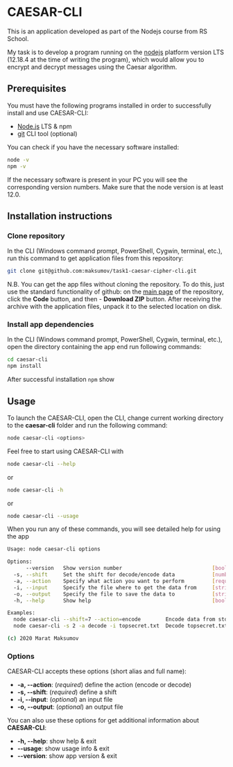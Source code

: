 # CAESAR-CLI

This is an application developed as part of the Nodejs course from RS School.

My task is to develop a program running on the [nodejs](https://nodejs.org/) platform version LTS (12.18.4 at the time of writing the program), which would allow you to encrypt and decrypt messages using the Caesar algorithm.

## Prerequisites

You must have the following programs installed in order to successfully install and use CAESAR-CLI:

- [Node.js](https://nodejs.org/) LTS & npm
- [git](https://git-scm.com/) CLI tool (optional)

You can check if you have the necessary software installed:

```bash
node -v
npm -v
```

If the necessary software is present in your PC you will see the corresponding version numbers. Make sure that the node version is at least 12.0.

## Installation instructions

### Clone repository

In the CLI (Windows command prompt, PowerShell, Cygwin, terminal, etc.), run this command to get application files from this repository:

```bash
git clone git@github.com:maksumov/task1-caesar-cipher-cli.git
```

N.B. You can get the app files without cloning the repository. To do this, just use the standard functionality of github: on the [main page](https://github.com/maksumov/task1-caesar-cipher-cli) of the repository, click the **Code** button, and then - **Download ZIP** button. After receiving the archive with the application files, unpack it to the selected location on disk.

### Install app dependencies

In the CLI (Windows command prompt, PowerShell, Cygwin, terminal, etc.), open the directory containing the app end run following commands:

```bash
cd caesar-cli
npm install
```

After successful installation `npm` show

## Usage

To launch the CAESAR-CLI, open the CLI, change current working directory to the **caesar-cli** folder and run the following command:

```bash
node caesar-cli <options>
```

Feel free to start using CAESAR-CLI with

```bash
node caesar-cli --help
```

or

```bash
node caesar-cli -h
```

or

```bash
node caesar-cli --usage
```

When you run any of these commands, you will see detailed help for using the app

```bash
Usage: node caesar-cli options

Options:
      --version   Show version number                             [boolean]
  -s, --shift     Set the shift for decode/encode data            [number] [required]
  -a, --action    Specify what action you want to perform         [required] [choices: "encode", "decode"]
  -i, --input     Specify the file where to get the data from     [string]
  -o, --output    Specify the file to save the data to            [string]
  -h, --help      Show help                                       [boolean]

Examples:
  node caesar-cli --shift=7 --action=encode        Encode data from stdin with shift 7 and print result to stdout
  node caesar-cli -s 2 -a decode -i topsecret.txt  Decode topsecret.txt with shift 2 and print result to stdout

(c) 2020 Marat Maksumov
```

### Options

CAESAR-CLI accepts these options (short alias and full name):

- **-a, --action**: (_required_) define the action (encode or decode)
- **-s, --shift**: (_required_) define a shift
- **-i, --input**: (_optional_) an input file
- **-o, --output**: (_optional_) an output file

You can also use these options for get additional information about **CAESAR-CLI**:

- **-h, --help**: show help & exit
- **--usage**: show usage info & exit
- **--version**: show app version & exit
